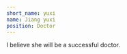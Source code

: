 ```yaml
---
short_name: yuxi
name: Jiang yuxi
position: Doctor
---
```

I believe she will be a successful doctor.